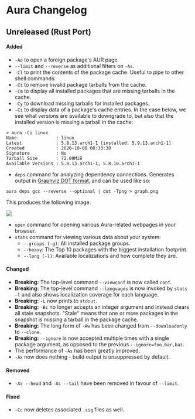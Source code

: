 # Aura Changelog

## Unreleased (Rust Port)

#### Added

- `-Ao` to open a foreign package's AUR page.
- `--limit` and `--reverse` as additional filters on `-As`.
- `-Cl` to print the contents of the package cache. Useful to pipe to other shell commands.
- `-Ct` to remove invalid package tarballs from the cache.
- `-Cm` to display all installed packages that are missing tarballs in the cache.
- `-Cy` to download missing tarballs for installed packages.
- `-Ci` to display data of a package's cache entries. In the case below, we see
  what versions are available to downgrade to, but also that the installed
  version is missing a tarball in the cache:

```
> aura -Ci linux
Name               : linux
Latest             : 5.8.13.arch1-1 [installed: 5.9.13.arch1-1]
Created            : 2020-10-08 08:33:38
Signature          : No
Tarball Size       : 72.09MiB
Available Versions : 5.8.13.arch1-1, 5.8.10.arch1-1
```

- `deps` command for analyzing dependency connections. Generates output in
  [Graphviz DOT format](https://en.wikipedia.org/wiki/DOT_%28graph_description_language%29),
  and can be used like so:

```
aura deps gcc --reverse --optional | dot -Tpng > graph.png
```

This produces the following image:

![](assets/gcc-graph.png)

- `open` command for opening various Aura-related webpages in your browser.
- `stats` command for viewing various data about your system:
  - `--groups (-g)`: All installed package groups.
  - `--heavy`: The Top 10 packages with the biggest installation footprint.
  - `--lang (-l)`: Available localizations and how complete they are.

#### Changed

- **Breaking:** The top-level command `--viewconf` is now called `conf`.
- **Breaking:** The top-level command `--languages` is now invoked by `stats -l`
  and also shows localization coverage for each language.
- **Breaking:** `-L` now prints to `stdout`.
- **Breaking:** `-Bc` no longer accepts an integer argument and instead clears
  all stale snapshots. "Stale" means that one or more packages in the snapshot
  is missing a tarball in the package cache.
- **Breaking:** The long form of `-Aw` has been changed from `--downloadonly` to
  `--clone`.
- **Breaking:** `--ignore` is now accepted multiple times with a single package
  argument, as opposed to the previous `--ignore=foo,bar,baz`.
- The performance of `-As` has been greatly improved.
- `-Ax` now does nothing - build output is unsuppressed by default.

#### Removed

- `-As --head` and `-As --tail` have been removed in favour of `--limit`.

#### Fixed

- `-Cc` now deletes associated `.sig` files as well.
